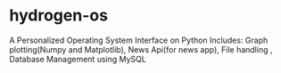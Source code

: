 # hydrogen-os
A Personalized Operating System Interface on Python
Includes:
Graph plotting(Numpy and Matplotlib), News Api(for news app), File handling , Database Management using MySQL
